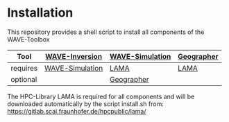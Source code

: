 # Installation
This repository provides a shell script to install all components of the WAVE-Toolbox

 Tool      | [WAVE-Inversion](https://github.com/WAVE-Toolbox/WAVE-Inversion)  | [WAVE-Simulation](https://github.com/WAVE-Toolbox/WAVE-Simulation) | [Geographer](https://github.com/WAVE-Toolbox/geographer)
 --------- |---------------  | ---------------- | -----------
 requires  | [WAVE-Simulation](https://github.com/WAVE-Toolbox/WAVE-Simulation) | [LAMA](https://gitlab.scai.fraunhofer.de/hpcpublic/lama/)           | [LAMA](https://gitlab.scai.fraunhofer.de/hpcpublic/lama/)
 optional  |                 | [Geographer](https://github.com/WAVE-Toolbox/geographer)       |

The HPC-Library LAMA is required for all components and will be downloaded automatically by the script install.sh from:
https://gitlab.scai.fraunhofer.de/hpcpublic/lama/                     
